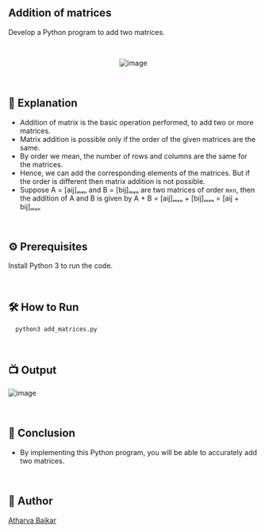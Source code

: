 
## Addition of matrices

Develop a Python program to add two matrices.

<br>

<p align="center">
  <img src="https://github.com/user-attachments/assets/d9f1dce5-db9e-4f25-aca7-30c6bf892717" alt="image">
</p>

<br>

## 🌟 Explanation

- Addition of matrix is the basic operation performed, to add two or more matrices. 
- Matrix addition is possible only if the order of the given matrices are the same. 
- By order we mean, the number of rows and columns are the same for the matrices. 
- Hence, we can add the corresponding elements of the matrices. But if the order is different then matrix addition is not possible. 
- Suppose A = [aij]ₘₓₙ and B = [bij]ₘₓₙ are two matrices of order `mxn`, then the addition of A and B is given by A + B = [aij]ₘₓₙ + [bij]ₘₓₙ = [aij + bij]ₘₓₙ

<br>

## ⚙️ Prerequisites

Install Python 3 to run the code.

<br>

## 🛠️ How to Run

```python3
  python3 add_matrices.py
```

<br>

## 📺 Output

![image](https://github.com/user-attachments/assets/712a6143-728a-4235-a555-6140eb6e9531)

<br>

## 📜 Conclusion

- By implementing this Python program, you will be able to accurately add two matrices.

<br>

## 🤖 Author
[Atharva Baikar](https://github.com/DarkGuardian641)
